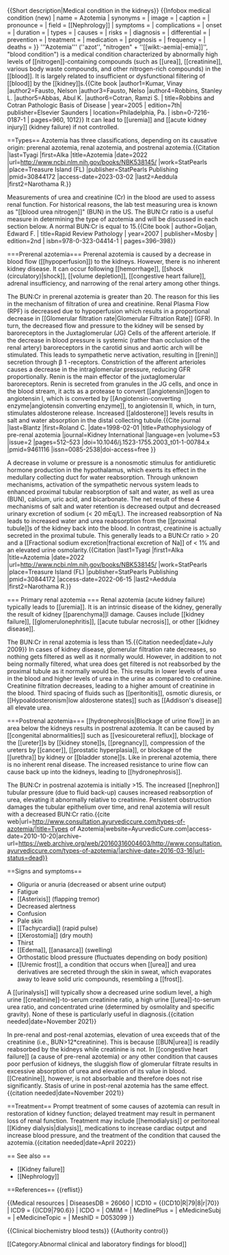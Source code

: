 {{Short description|Medical condition in the kidneys}}
{{Infobox medical condition (new)
| name            = Azotemia
| synonyms        =
| image           =
| caption         =
| pronounce       =
| field           = [[Nephrology]]
| symptoms        =
| complications   =
| onset           =
| duration        =
| types           =
| causes          =
| risks           =
| diagnosis       =
| differential    =
| prevention      =
| treatment       =
| medication      =
| prognosis       =
| frequency       =
| deaths          =
}}
'''Azotemia''' (''azot'', "nitrogen" + ''[[wikt:-aemia|-emia]]'', "blood condition") is a medical condition characterized by abnormally high levels of [[nitrogen]]-containing compounds (such as [[urea]], [[creatinine]], various body waste compounds, and other nitrogen-rich compounds) in the [[blood]]. It is largely related to insufficient or dysfunctional filtering of [[blood]] by the [[kidney]]s.<ref name=robbins7>{{Cite book |author1=Kumar, Vinay |author2=Fausto, Nelson |author3=Fausto, Nelso |author4=Robbins, Stanley L. |author5=Abbas, Abul K. |author6=Cotran, Ramzi S. | title=Robbins and Cotran Pathologic Basis of Disease | year=2005 | edition=7th| publisher=Elsevier Saunders | location=Philadelphia, Pa. | isbn=0-7216-0187-1 | pages=960, 1012}}</ref> It can lead to [[uremia]] and [[acute kidney injury]] (kidney failure) if not controlled.

==Types==
Azotemia has three classifications, depending on its causative origin: prerenal azotemia, renal azotemia, and postrenal azotemia.<ref>{{Citation |last=Tyagi |first=Alka |title=Azotemia |date=2022 |url=http://www.ncbi.nlm.nih.gov/books/NBK538145/ |work=StatPearls |place=Treasure Island (FL) |publisher=StatPearls Publishing |pmid=30844172 |access-date=2023-03-02 |last2=Aeddula |first2=Narothama R.}}</ref>

Measurements of urea and creatinine (Cr) in the blood are used to assess renal function. For historical reasons, the lab test measuring urea is known as "[[blood urea nitrogen]]" (BUN) in the US. The BUN:Cr ratio is a useful measure in determining the type of azotemia and will be discussed in each section below. A normal BUN:Cr is equal to 15.<ref name=goljanpath>{{Cite book | author=Goljan, Edward F. | title=Rapid Review Pathology | year=2007 | publisher=Mosby | edition=2nd | isbn=978-0-323-04414-1 | pages=396–398}}</ref>

===Prerenal azotemia===
Prerenal azotemia is caused by a decrease in blood flow ([[hypoperfusion]]) to the kidneys. However, there is no inherent kidney disease. It can occur following [[hemorrhage]], [[shock (circulatory)|shock]], [[volume depletion]], [[congestive heart failure]], adrenal insufficiency, and narrowing of the renal artery among other things.<ref name=robbins7 />

The BUN:Cr in prerenal azotemia is greater than 20. The reason for this lies in the mechanism of filtration of urea and creatinine. Renal Plasma Flow (RPF) is decreased due to hypoperfusion which results in a proportional decrease in [[Glomerular filtration rate|Glomerular Filtration Rate]] (GFR). In turn, the decreased flow and pressure to the kidney will be sensed by baroreceptors in the Juxtaglomerular (JG) Cells of the afferent arteriole.  If the decrease in blood pressure is systemic (rather than occlusion of the renal artery) baroreceptors in the carotid sinus and aortic arch will be stimulated. This leads to sympathetic nerve activation, resulting in <!--renal afferent arteriolar vasoconstriction and: in hypovolemic states vasoDILATION predominantes due to autoregullatory mechanisms > alpha1 vasoconstriction--> [[renin]] secretion through β 1 -receptors. Constriction of the afferent arterioles causes a decrease in the intraglomerular pressure, reducing GFR proportionally. Renin is the main effector of the juxtaglomerular baroreceptors. Renin is secreted from granules in the JG cells, and once in the blood stream, it acts as a protease to convert [[angiotensin]]ogen to angiotensin I, which is converted by [[Angiotensin-converting enzyme|angiotensin converting enzyme]], to angiotensin II, which, in turn, stimulates aldosterone release. Increased [[aldosterone]] levels results in salt and water absorption in the distal collecting tubule.<ref>{{Cite journal |last=Blantz |first=Roland C. |date=1998-02-01 |title=Pathophysiology of pre-renal azotemia |journal=Kidney International |language=en |volume=53 |issue=2 |pages=512–523 |doi=10.1046/j.1523-1755.2003_t01-1-00784.x |pmid=9461116 |issn=0085-2538|doi-access=free }}</ref>

A decrease in volume or pressure is a nonosmotic stimulus for antidiuretic hormone production in the hypothalamus, which exerts its effect in the medullary collecting duct for water reabsorption. Through unknown mechanisms, activation of the sympathetic nervous system leads to enhanced proximal tubular reabsorption of salt and water, as well as urea (BUN), calcium, uric acid, and bicarbonate. The net result of these 4 mechanisms of salt and water retention is decreased output and decreased urinary excretion of sodium (< 20 mEq/L). The increased reabsorption of Na leads to increased water and urea reabsorption from the [[proximal tubule]]s of the kidney back into the blood. In contrast, creatinine is actually secreted in the proximal tubule. This generally leads to a BUN:Cr ratio > 20 and a [[Fractional sodium excretion|fractional excretion of Na]] of < 1% and an elevated urine osmolarity.<ref>{{Citation |last1=Tyagi |first1=Alka |title=Azotemia |date=2022 |url=http://www.ncbi.nlm.nih.gov/books/NBK538145/ |work=StatPearls |place=Treasure Island (FL) |publisher=StatPearls Publishing |pmid=30844172 |access-date=2022-06-15 |last2=Aeddula |first2=Narothama R.}}</ref>

=== Primary renal azotemia ===
Renal azotemia (acute kidney failure) typically leads to [[uremia]]. It is an intrinsic disease of the kidney, generally the result of kidney [[parenchyma]]l damage. Causes include [[kidney failure]], [[glomerulonephritis]], [[acute tubular necrosis]], or other [[kidney disease]].<ref name=goljanpath />

The BUN:Cr in renal azotemia is less than 15.{{Citation needed|date=July 2009}} In cases of kidney disease, glomerular filtration rate decreases, so nothing gets filtered as well as it normally would. However, in addition to not being normally filtered, what urea does get filtered is not reabsorbed by the proximal tubule as it normally would be. This results in lower levels of urea in the blood and higher levels of urea in the urine as compared to creatinine. Creatinine filtration decreases, leading to a higher amount of creatinine in the blood. Third spacing of fluids such as [[peritonitis]], osmotic diuresis, or [[Hypoaldosteronism|low aldosterone states]] such as [[Addison's disease]] all elevate urea.<ref name=goljanpath />

===Postrenal azotemia===
[[hydronephrosis|Blockage of urine flow]] in an area below the kidneys results in postrenal azotemia. It can be caused by [[congenital abnormalities]] such as [[vesicoureteral reflux]], blockage of the [[ureter]]s by [[kidney stone]]s, [[pregnancy]], compression of the ureters by [[cancer]], [[prostatic hyperplasia]], or blockage of the [[urethra]] by kidney or [[bladder stone]]s.<ref name=robbins7 /> Like in prerenal azotemia, there is no inherent renal disease. The increased resistance to urine flow can cause back up into the kidneys, leading to [[hydronephrosis]].<ref name=goljanpath />

The BUN:Cr in postrenal azotemia is initially >15. The increased [[nephron]] tubular pressure (due to fluid back-up) causes increased reabsorption of urea, elevating it abnormally relative to creatinine.<ref name="goljanpath" /> Persistent obstruction damages the tubular epithelium over time, and renal azotemia will result with a decreased BUN:Cr ratio.<ref>{{cite web|url=http://www.consultation.ayurvediccure.com/types-of-azotemia/|title=Types of Azotemia|website=AyurvedicCure.com|access-date=2010-10-20|archive-url=https://web.archive.org/web/20160316004603/http://www.consultation.ayurvediccure.com/types-of-azotemia/|archive-date=2016-03-16|url-status=dead}}</ref>

==Signs and symptoms==
* Oliguria or anuria (decreased or absent urine output)
* Fatigue
* [[Asterixis]] (flapping tremor)
* Decreased alertness
* Confusion
* Pale skin
* [[Tachycardia]] (rapid pulse)
* [[Xerostomia]] (dry mouth)
* Thirst
* [[Edema]], [[anasarca]] (swelling)
* Orthostatic blood pressure (fluctuates depending on body position)
* [[Uremic frost]], a condition that occurs when [[urea]] and urea derivatives are secreted through the skin in sweat, which evaporates away to leave solid uric compounds, resembling a [[frost]].

A [[urinalysis]] will typically show a decreased urine sodium level, a high urine [[creatinine]]-to-serum creatinine ratio, a high urine [[urea]]-to-serum urea ratio, and concentrated urine (determined by osmolality and specific gravity). None of these is particularly useful in diagnosis.{{citation needed|date=November 2021}}

In pre-renal and post-renal azotemias, elevation of urea exceeds that of the creatinine (i.e., BUN>12*creatinine).  This is because [[BUN|urea]] is readily reabsorbed by the kidneys while creatinine is not.  In [[congestive heart failure]] (a cause of pre-renal azotemia) or any other condition that causes poor perfusion of kidneys, the sluggish flow of glomerular filtrate results in excessive absorption of urea and elevation of its value in blood.  [[Creatinine]], however, is not absorbable and therefore does not rise significantly.  Stasis of urine in post-renal azotemia has the same effect.{{citation needed|date=November 2021}}

==Treatment==
Prompt treatment of some causes of azotemia can result in restoration of kidney function; delayed treatment may result in permanent loss of renal function. Treatment may include [[hemodialysis]] or peritoneal [[Kidney dialysis|dialysis]], medications to increase cardiac output and increase blood pressure, and the treatment of the condition that caused the azotemia.{{citation needed|date=April 2022}}

== See also ==
* [[Kidney failure]]
* [[Nephrology]]

==References==
{{reflist}}

{{Medical resources
|  DiseasesDB      = 26060
|  ICD10           = {{ICD10|R|79|8|r|70}}
|  ICD9            = {{ICD9|790.6}}
|  ICDO            =
|  OMIM            =
|  MedlinePlus     =
|  eMedicineSubj   =
|  eMedicineTopic  =
|  MeshID          = D053099
}}

{{Clinical biochemistry blood tests}}
{{Authority control}}

[[Category:Abnormal clinical and laboratory findings for blood]]